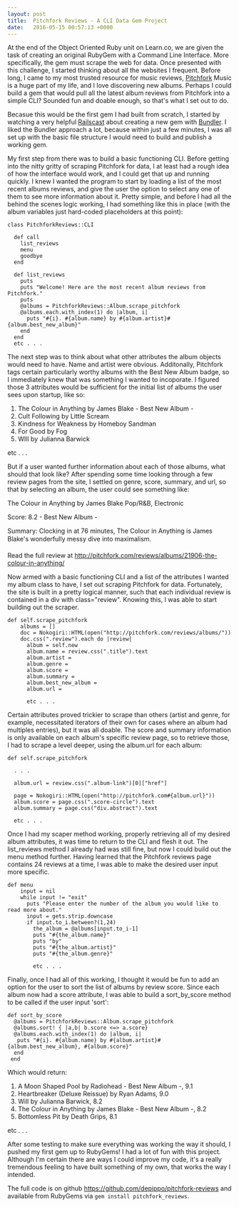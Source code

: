 ```yaml
---
layout: post
title:  Pitchfork Reviews - A CLI Data Gem Project
date:   2016-05-15 00:57:13 +0000
---
```


At the end of the Object Oriented Ruby unit on Learn.co, we are given the task of creating an original RubyGem with a Command Line Interface. More specifically, the gem must scrape the web for data. Once presented with this challenge, I started thinking about all the websites I frequent. Before long, I came to my most trusted resource for music reviews, [Pitchfork](http://www.pitchfork.com) Music is a huge part of my life, and I love discovering new albums. Perhaps I could build a gem that would pull all the latest album reviews from Pitchfork into a simple CLI? Sounded fun and doable enough, so that's what I set out to do.

Becasue this would be the first gem I had built from scratch, I started by watching a very helpful [Railscast](http://railscasts.com/episodes/245-new-gem-with-bundler?autoplay=true) about creating a new gem with [Bundler](http://bundler.io/). I liked the Bundler approach a lot, because within just a few minutes, I was all set up with the basic file structure I would need to build and publish a working gem.

My first step from there was to build a basic functioning CLI. Before getting into the nitty gritty of scraping Pitchfork for data, I at least had a rough idea of how the interface would work, and I could get that up and running quickly. I knew I wanted the program to start by loading a list of the most recent albums reviews, and give the user the option to select any one of them to see more information about it. Pretty simple, and before I had all the behind the scenes logic working, I had something like this in place (with the album variables just hard-coded placeholders at this point):

```
class PitchforkReviews::CLI

  def call
    list_reviews
    menu
    goodbye
  end

  def list_reviews
    puts
    puts "Welcome! Here are the most recent album reviews from Pitchfork."
    puts
    @albums = PitchforkReviews::Album.scrape_pitchfork
    @albums.each.with_index(1) do |album, i|
      puts "#{i}. #{album.name} by #{album.artist}#{album.best_new_album}"
    end
  end
  etc . . .
```
The next step was to think about what other attributes the album objects would need to have. Name and artist were obvious. Additonally, Pitchfork tags certain particularly worthy albums with the Best New Album badge, so I immediately knew that was something I wanted to incoporate. I figured those 3 attributes would be sufficient for the initial list of albums the user sees upon startup, like so:

 1. The Colour in Anything by James Blake - Best New Album - 
 2. Cult Following by Little Scream
 3. Kindness for Weakness by Homeboy Sandman
 4. For Good by Fog
 5. WIll by Julianna Barwick

etc . . .

But if a user wanted further information about each of those albums, what should that look like? After spending some time looking through a few review pages from the site, I settled on genre, score, summary, and url, so that by selecting an album, the user could see something like:

The Colour in Anything
by
James Blake
Pop/R&B, Electronic

Score: 8.2  - Best New Album -

Summary:
Clocking in at 76 minutes, The Colour in Anything is James Blake's wonderfully messy dive into maximalism.

Read the full review at http://pitchfork.com/reviews/albums/21906-the-colour-in-anything/

Now armed with a basic functioning CLI and a list of the attributes I wanted my album class to have, I set out scraping Pitchfork for data. Fortunately, the site is built in a pretty logical manner, such that each individual review is contained in a div with class="review". Knowing this, I was able to start building out the scraper.

```
def self.scrape_pitchfork
    albums = []
    doc = Nokogiri::HTML(open("http://pitchfork.com/reviews/albums/"))
    doc.css(".review").each do |review|
      album = self.new
      album.name = review.css(".title").text
      album.artist = 
      album.genre = 
      album.score = 
      album.summary = 
      album.best_new_album =
      album.url =
      
      etc . . .
```
Certain attributes proved trickier to scrape than others (artist and genre, for example, necessitated iterators of their own for cases where an album had multiples entries), but it was all doable. The score and summary information is only available on each album's specific review page, so to retrieve those, I had to scrape a level deeper, using the album.url for each album:

```
def self.scrape_pitchfork

  . . .

  album.url = review.css(".album-link")[0]["href"]

  page = Nokogiri::HTML(open("http://pitchfork.com#{album.url}"))
  album.score = page.css(".score-circle").text
  album.summary = page.css("div.abstract").text

  etc . . .
```
Once I had my scaper method working, properly retrieving all of my desired album attributes, it was time to return to the CLI and flesh it out. The list_reviews method I already had was still fine, but now I could build out the menu method further. Having learned that the Pitchfork reviews page contains 24 reviews at a time, I was able to make the desired user input more specific.

```
def menu
    input = nil
    while input != "exit"
      puts "Please enter the number of the album you would like to read more about."
      input = gets.strip.downcase
      if input.to_i.between?(1,24)
        the_album = @albums[input.to_i-1]
        puts "#{the_album.name}"
        puts "by"
        puts "#{the_album.artist}"
        puts "#{the_album.genre}"
    
        etc . . .
```
Finally, once I had all of this working, I thought it would be fun to add an option for the user to sort the list of albums by review score. Since each album now had a score attribute, I was able to build a sort_by_score method to be called if the user input 'sort':

```
def sort_by_score
  @albums = PitchforkReviews::Album.scrape_pitchfork
  @albums.sort! { |a,b| b.score <=> a.score}
  @albums.each.with_index(1) do |album, i|
   puts "#{i}. #{album.name} by #{album.artist}#{album.best_new_album}, #{album.score}"
  end
 end
```
Which would return:

1. A Moon Shaped Pool by Radiohead - Best New Album -, 9.1
2. Heartbreaker (Deluxe Reissue) by Ryan Adams, 9.0
3. Will by Julianna Barwick, 8.2
4. The Colour in Anything by James Blake - Best New Album -, 8.2
5. Bottomless Pit by Death Grips, 8.1

etc . . .

After some testing to make sure everything was working the way it should, I pushed my first gem up to RubyGems! I had a lot of fun with this project. Although I'm certain there are ways I could improve my code, it's a really tremendous feeling to have built something of my own, that works the way I intended.

The full code is on github https://github.com/depippo/pitchfork-reviews and available from RubyGems via `gem install pitchfork_reviews`.
